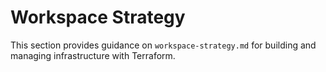 # Workspace Strategy

This section provides guidance on `workspace-strategy.md` for building and managing infrastructure with Terraform.